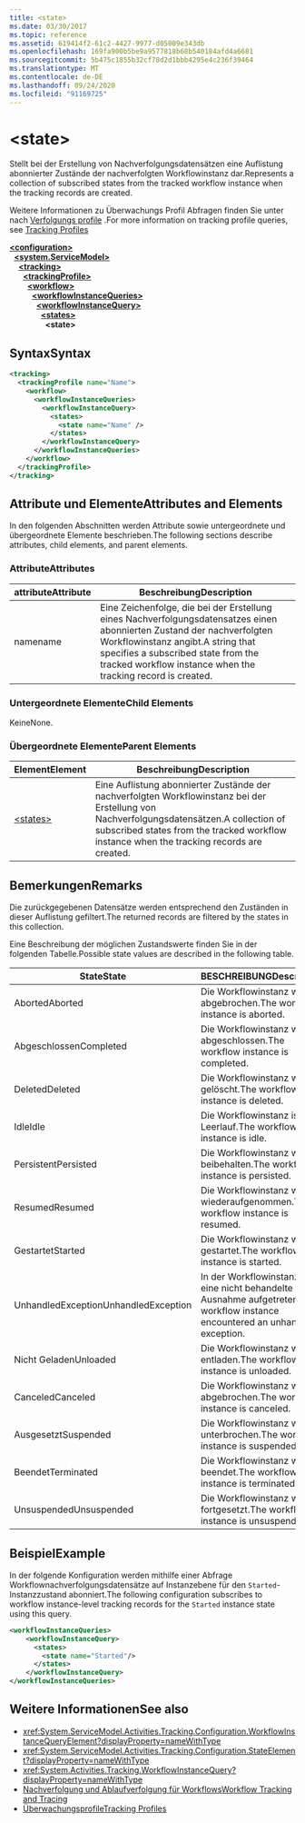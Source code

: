 ```yaml
---
title: <state>
ms.date: 03/30/2017
ms.topic: reference
ms.assetid: 619414f2-61c2-4427-9977-d05009e343db
ms.openlocfilehash: 169fa900b5be9a9577818b68b540184afd4a6681
ms.sourcegitcommit: 5b475c1855b32cf78d2d1bbb4295e4c236f39464
ms.translationtype: MT
ms.contentlocale: de-DE
ms.lasthandoff: 09/24/2020
ms.locfileid: "91169725"
---
```

# \<state>

<span data-ttu-id="0a37d-101">Stellt bei der Erstellung von Nachverfolgungsdatensätzen eine Auflistung abonnierter Zustände der nachverfolgten Workflowinstanz dar.</span><span class="sxs-lookup"><span data-stu-id="0a37d-101">Represents a collection of subscribed states from the tracked workflow instance when the tracking records are created.</span></span>  
  
 <span data-ttu-id="0a37d-102">Weitere Informationen zu Überwachungs Profil Abfragen finden Sie unter nach [Verfolgungs profile](../../../windows-workflow-foundation/tracking-profiles.md) .</span><span class="sxs-lookup"><span data-stu-id="0a37d-102">For more information on tracking profile queries, see [Tracking Profiles](../../../windows-workflow-foundation/tracking-profiles.md)</span></span>  
  
[**\<configuration>**](../configuration-element.md)\
&nbsp;&nbsp;[**\<system.ServiceModel>**](system-servicemodel-of-workflow.md)\
&nbsp;&nbsp;&nbsp;&nbsp;[**\<tracking>**](tracking.md)\
&nbsp;&nbsp;&nbsp;&nbsp;&nbsp;&nbsp;[**\<trackingProfile>**](trackingprofile.md)\
&nbsp;&nbsp;&nbsp;&nbsp;&nbsp;&nbsp;&nbsp;&nbsp;[**\<workflow>**](workflow.md)\
&nbsp;&nbsp;&nbsp;&nbsp;&nbsp;&nbsp;&nbsp;&nbsp;&nbsp;&nbsp;[**\<workflowInstanceQueries>**](workflowinstancequeries.md)\
&nbsp;&nbsp;&nbsp;&nbsp;&nbsp;&nbsp;&nbsp;&nbsp;&nbsp;&nbsp;&nbsp;&nbsp;[**\<workflowInstanceQuery>**](workflowinstancequery.md)\
&nbsp;&nbsp;&nbsp;&nbsp;&nbsp;&nbsp;&nbsp;&nbsp;&nbsp;&nbsp;&nbsp;&nbsp;&nbsp;&nbsp;[**\<states>**](states.md)\
&nbsp;&nbsp;&nbsp;&nbsp;&nbsp;&nbsp;&nbsp;&nbsp;&nbsp;&nbsp;&nbsp;&nbsp;&nbsp;&nbsp;&nbsp;&nbsp;**\<state>**  
  
## <a name="syntax"></a><span data-ttu-id="0a37d-103">Syntax</span><span class="sxs-lookup"><span data-stu-id="0a37d-103">Syntax</span></span>  
  
```xml  
<tracking>
  <trackingProfile name="Name">
    <workflow>
      <workflowInstanceQueries>
        <workflowInstanceQuery>
          <states>
            <state name="Name" />
          </states>
        </workflowInstanceQuery>
      </workflowInstanceQueries>
    </workflow>
  </trackingProfile>
</tracking>  
```  
  
## <a name="attributes-and-elements"></a><span data-ttu-id="0a37d-104">Attribute und Elemente</span><span class="sxs-lookup"><span data-stu-id="0a37d-104">Attributes and Elements</span></span>  

 <span data-ttu-id="0a37d-105">In den folgenden Abschnitten werden Attribute sowie untergeordnete und übergeordnete Elemente beschrieben.</span><span class="sxs-lookup"><span data-stu-id="0a37d-105">The following sections describe attributes, child elements, and parent elements.</span></span>  
  
### <a name="attributes"></a><span data-ttu-id="0a37d-106">Attribute</span><span class="sxs-lookup"><span data-stu-id="0a37d-106">Attributes</span></span>  
  
|<span data-ttu-id="0a37d-107">attribute</span><span class="sxs-lookup"><span data-stu-id="0a37d-107">Attribute</span></span>|<span data-ttu-id="0a37d-108">Beschreibung</span><span class="sxs-lookup"><span data-stu-id="0a37d-108">Description</span></span>|  
|---------------|-----------------|  
|<span data-ttu-id="0a37d-109">name</span><span class="sxs-lookup"><span data-stu-id="0a37d-109">name</span></span>|<span data-ttu-id="0a37d-110">Eine Zeichenfolge, die bei der Erstellung eines Nachverfolgungsdatensatzes einen abonnierten Zustand der nachverfolgten Workflowinstanz angibt.</span><span class="sxs-lookup"><span data-stu-id="0a37d-110">A string that specifies a subscribed state from the tracked workflow instance when the tracking record is created.</span></span>|  
  
### <a name="child-elements"></a><span data-ttu-id="0a37d-111">Untergeordnete Elemente</span><span class="sxs-lookup"><span data-stu-id="0a37d-111">Child Elements</span></span>  

 <span data-ttu-id="0a37d-112">Keine</span><span class="sxs-lookup"><span data-stu-id="0a37d-112">None.</span></span>  
  
### <a name="parent-elements"></a><span data-ttu-id="0a37d-113">Übergeordnete Elemente</span><span class="sxs-lookup"><span data-stu-id="0a37d-113">Parent Elements</span></span>  
  
|<span data-ttu-id="0a37d-114">Element</span><span class="sxs-lookup"><span data-stu-id="0a37d-114">Element</span></span>|<span data-ttu-id="0a37d-115">Beschreibung</span><span class="sxs-lookup"><span data-stu-id="0a37d-115">Description</span></span>|  
|-------------|-----------------|  
|[\<states>](states.md)|<span data-ttu-id="0a37d-116">Eine Auflistung abonnierter Zustände der nachverfolgten Workflowinstanz bei der Erstellung von Nachverfolgungsdatensätzen.</span><span class="sxs-lookup"><span data-stu-id="0a37d-116">A collection of subscribed states from the tracked workflow instance when the tracking records are created.</span></span>|  
  
## <a name="remarks"></a><span data-ttu-id="0a37d-117">Bemerkungen</span><span class="sxs-lookup"><span data-stu-id="0a37d-117">Remarks</span></span>  

 <span data-ttu-id="0a37d-118">Die zurückgegebenen Datensätze werden entsprechend den Zuständen in dieser Auflistung gefiltert.</span><span class="sxs-lookup"><span data-stu-id="0a37d-118">The returned records are filtered by the states in this collection.</span></span>  
  
 <span data-ttu-id="0a37d-119">Eine Beschreibung der möglichen Zustandswerte finden Sie in der folgenden Tabelle.</span><span class="sxs-lookup"><span data-stu-id="0a37d-119">Possible state values are described in the following table.</span></span>  
  
|<span data-ttu-id="0a37d-120">State</span><span class="sxs-lookup"><span data-stu-id="0a37d-120">State</span></span>|<span data-ttu-id="0a37d-121">BESCHREIBUNG</span><span class="sxs-lookup"><span data-stu-id="0a37d-121">Description</span></span>|  
|-----------|-----------------|  
|<span data-ttu-id="0a37d-122">Aborted</span><span class="sxs-lookup"><span data-stu-id="0a37d-122">Aborted</span></span>|<span data-ttu-id="0a37d-123">Die Workflowinstanz wurde abgebrochen.</span><span class="sxs-lookup"><span data-stu-id="0a37d-123">The workflow instance is aborted.</span></span>|  
|<span data-ttu-id="0a37d-124">Abgeschlossen</span><span class="sxs-lookup"><span data-stu-id="0a37d-124">Completed</span></span>|<span data-ttu-id="0a37d-125">Die Workflowinstanz wurde abgeschlossen.</span><span class="sxs-lookup"><span data-stu-id="0a37d-125">The workflow instance is completed.</span></span>|  
|<span data-ttu-id="0a37d-126">Deleted</span><span class="sxs-lookup"><span data-stu-id="0a37d-126">Deleted</span></span>|<span data-ttu-id="0a37d-127">Die Workflowinstanz wurde gelöscht.</span><span class="sxs-lookup"><span data-stu-id="0a37d-127">The workflow instance is deleted.</span></span>|  
|<span data-ttu-id="0a37d-128">Idle</span><span class="sxs-lookup"><span data-stu-id="0a37d-128">Idle</span></span>|<span data-ttu-id="0a37d-129">Die Workflowinstanz ist im Leerlauf.</span><span class="sxs-lookup"><span data-stu-id="0a37d-129">The workflow instance is idle.</span></span>|  
|<span data-ttu-id="0a37d-130">Persistent</span><span class="sxs-lookup"><span data-stu-id="0a37d-130">Persisted</span></span>|<span data-ttu-id="0a37d-131">Die Workflowinstanz wurde beibehalten.</span><span class="sxs-lookup"><span data-stu-id="0a37d-131">The workflow instance is persisted.</span></span>|  
|<span data-ttu-id="0a37d-132">Resumed</span><span class="sxs-lookup"><span data-stu-id="0a37d-132">Resumed</span></span>|<span data-ttu-id="0a37d-133">Die Workflowinstanz wurde wiederaufgenommen.</span><span class="sxs-lookup"><span data-stu-id="0a37d-133">The workflow instance is resumed.</span></span>|  
|<span data-ttu-id="0a37d-134">Gestartet</span><span class="sxs-lookup"><span data-stu-id="0a37d-134">Started</span></span>|<span data-ttu-id="0a37d-135">Die Workflowinstanz wurde gestartet.</span><span class="sxs-lookup"><span data-stu-id="0a37d-135">The workflow instance is started.</span></span>|  
|<span data-ttu-id="0a37d-136">UnhandledException</span><span class="sxs-lookup"><span data-stu-id="0a37d-136">UnhandledException</span></span>|<span data-ttu-id="0a37d-137">In der Workflowinstanz ist eine nicht behandelte Ausnahme aufgetreten.</span><span class="sxs-lookup"><span data-stu-id="0a37d-137">The workflow instance encountered an unhandled exception.</span></span>|  
|<span data-ttu-id="0a37d-138">Nicht Geladen</span><span class="sxs-lookup"><span data-stu-id="0a37d-138">Unloaded</span></span>|<span data-ttu-id="0a37d-139">Die Workflowinstanz wurde entladen.</span><span class="sxs-lookup"><span data-stu-id="0a37d-139">The workflow instance is unloaded.</span></span>|  
|<span data-ttu-id="0a37d-140">Canceled</span><span class="sxs-lookup"><span data-stu-id="0a37d-140">Canceled</span></span>|<span data-ttu-id="0a37d-141">Die Workflowinstanz wurde abgebrochen.</span><span class="sxs-lookup"><span data-stu-id="0a37d-141">The workflow instance is canceled.</span></span>|  
|<span data-ttu-id="0a37d-142">Ausgesetzt</span><span class="sxs-lookup"><span data-stu-id="0a37d-142">Suspended</span></span>|<span data-ttu-id="0a37d-143">Die Workflowinstanz wurde unterbrochen.</span><span class="sxs-lookup"><span data-stu-id="0a37d-143">The workflow instance is suspended.</span></span>|  
|<span data-ttu-id="0a37d-144">Beendet</span><span class="sxs-lookup"><span data-stu-id="0a37d-144">Terminated</span></span>|<span data-ttu-id="0a37d-145">Die Workflowinstanz wurde beendet.</span><span class="sxs-lookup"><span data-stu-id="0a37d-145">The workflow instance is terminated.</span></span>|  
|<span data-ttu-id="0a37d-146">Unsuspended</span><span class="sxs-lookup"><span data-stu-id="0a37d-146">Unsuspended</span></span>|<span data-ttu-id="0a37d-147">Die Workflowinstanz wurde fortgesetzt.</span><span class="sxs-lookup"><span data-stu-id="0a37d-147">The workflow instance is unsuspended.</span></span>|  
  
## <a name="example"></a><span data-ttu-id="0a37d-148">Beispiel</span><span class="sxs-lookup"><span data-stu-id="0a37d-148">Example</span></span>  

 <span data-ttu-id="0a37d-149">In der folgende Konfiguration werden mithilfe einer Abfrage Workflownachverfolgungsdatensätze auf Instanzebene für den `Started`-Instanzzustand abonniert.</span><span class="sxs-lookup"><span data-stu-id="0a37d-149">The following configuration subscribes to workflow instance-level tracking records for the `Started` instance state using this query.</span></span>  
  
```xml  
<workflowInstanceQueries>  
    <workflowInstanceQuery>  
      <states>  
        <state name="Started"/>  
      </states>  
    </workflowInstanceQuery>  
</workflowInstanceQueries>  
```  
  
## <a name="see-also"></a><span data-ttu-id="0a37d-150">Weitere Informationen</span><span class="sxs-lookup"><span data-stu-id="0a37d-150">See also</span></span>

- <xref:System.ServiceModel.Activities.Tracking.Configuration.WorkflowInstanceQueryElement?displayProperty=nameWithType>
- <xref:System.ServiceModel.Activities.Tracking.Configuration.StateElement?displayProperty=nameWithType>
- <xref:System.Activities.Tracking.WorkflowInstanceQuery?displayProperty=nameWithType>
- [<span data-ttu-id="0a37d-151">Nachverfolgung und Ablaufverfolgung für Workflows</span><span class="sxs-lookup"><span data-stu-id="0a37d-151">Workflow Tracking and Tracing</span></span>](../../../windows-workflow-foundation/workflow-tracking-and-tracing.md)
- [<span data-ttu-id="0a37d-152">Überwachungsprofile</span><span class="sxs-lookup"><span data-stu-id="0a37d-152">Tracking Profiles</span></span>](../../../windows-workflow-foundation/tracking-profiles.md)
